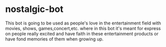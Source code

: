 # nostalgic-bot

This bot is going to be used as people's love in the entertainment field with movies, shows, games,concert,etc. where in this bot it's meant for express on people really excited and have faith in these entertainment products or have fond memories of them when growing up.
